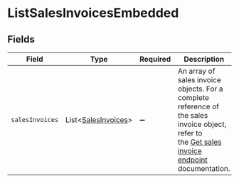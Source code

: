# ListSalesInvoicesEmbedded


## Fields

| Field                                                                                                                                                                | Type                                                                                                                                                                 | Required                                                                                                                                                             | Description                                                                                                                                                          |
| -------------------------------------------------------------------------------------------------------------------------------------------------------------------- | -------------------------------------------------------------------------------------------------------------------------------------------------------------------- | -------------------------------------------------------------------------------------------------------------------------------------------------------------------- | -------------------------------------------------------------------------------------------------------------------------------------------------------------------- |
| `salesInvoices`                                                                                                                                                      | List\<[SalesInvoices](../../models/operations/SalesInvoices.md)>                                                                                                     | :heavy_minus_sign:                                                                                                                                                   | An array of sales invoice objects. For a complete reference of the sales invoice object, refer to<br/>the [Get sales invoice endpoint](get-sales-invoice) documentation. |